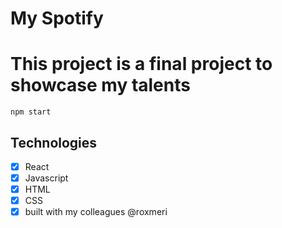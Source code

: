 # My Spotify

# This project is a final project to showcase my talents

```
npm start
```

## Technologies

- [x] React
- [x] Javascript
- [x] HTML
- [x] CSS
- [x] built with my colleagues @roxmeri
